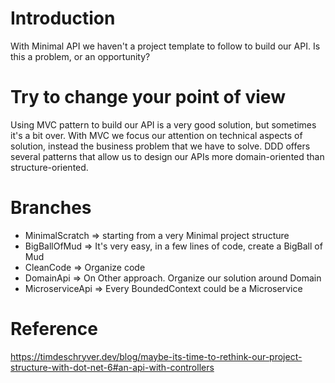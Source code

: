 # Introduction 
With Minimal API we haven't a project template to follow to build our API. 
Is this a problem, or an opportunity?

# Try to change your point of view
Using MVC pattern to build our API is a very good solution, but sometimes it's a bit over.
With MVC we focus our attention on technical aspects of solution, instead the business problem that we have to solve.
DDD offers several patterns that allow us to design our APIs more domain-oriented than structure-oriented.

# Branches
- MinimalScratch  => starting from a very Minimal project structure
- BigBallOfMud    => It's very easy, in a few lines of code, create a BigBall of Mud
- CleanCode       => Organize code
- DomainApi       => On Other approach. Organize our solution around Domain
- MicroserviceApi => Every BoundedContext could be a Microservice

# Reference
https://timdeschryver.dev/blog/maybe-its-time-to-rethink-our-project-structure-with-dot-net-6#an-api-with-controllers